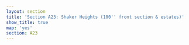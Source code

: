 ```yaml
---
layout: section
title: 'Section A23: Shaker Heights (100'' front section & estates)'
show_title: true
map: 'yes'
section: A23
---
```

